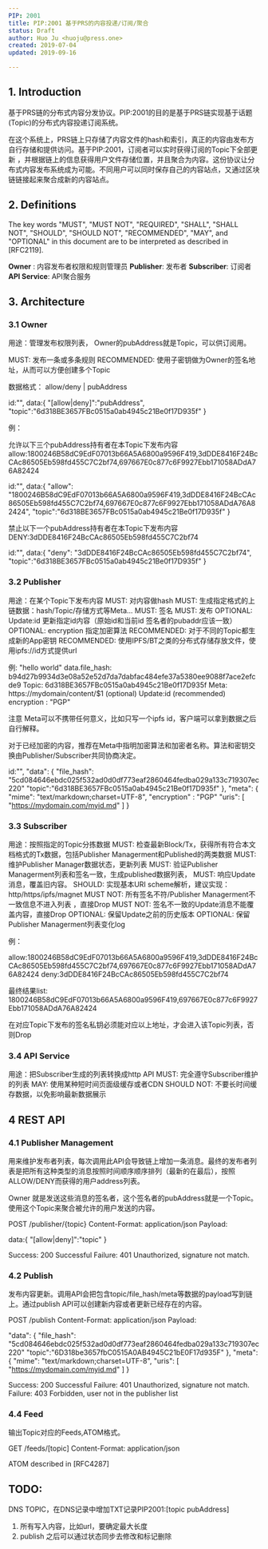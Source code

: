 ```yaml
---
PIP: 2001
title: PIP:2001 基于PRS的内容投递/订阅/聚合
status: Draft
author: Huo Ju <huoju@press.one>
created: 2019-07-04
updated: 2019-09-16

---
```


## 1. Introduction

基于PRS链的分布式内容分发协议。PIP:2001的目的是基于PRS链实现基于话题(Topic)的分布式内容投递订阅系统。

在这个系统上，PRS链上只存储了内容文件的hash和索引，真正的内容由发布方自行存储和提供访问。基于PIP:2001，订阅者可以实时获得订阅的Topic下全部更新 ，并根据链上的信息获得用户文件存储位置，并且聚合为内容。这份协议让分布式内容发布系统成为可能。不同用户可以同时保存自己的内容站点，又通过区块链链接起来聚合成新的内容站点。

## 2. Definitions

The key words "MUST", "MUST NOT", "REQUIRED", "SHALL", "SHALL NOT", "SHOULD", "SHOULD NOT", "RECOMMENDED", "MAY", and "OPTIONAL" in this document are to be interpreted as described in [RFC2119].

**Owner** : 内容发布者权限和规则管理员
**Publisher**: 发布者
**Subscriber**: 订阅者
**API Service**:  API聚合服务


## 3. Architecture
### 3.1 Owner

用途：管理发布权限列表， Owner的pubAddress就是Topic，可以供订阅用。

MUST: 发布一条或多条规则
RECOMMENDED: 使用子密钥做为Owner的签名地址，从而可以方便创建多个Topic

数据格式：
allow/deny | pubAddress

id:"",
data:{
    "[allow|deny]":"pubAddress",
    "topic":"6d318BE3657FBc0515a0ab4945c21Be0f17D935f"
}

例：

允许以下三个pubAddress持有者在本Topic下发布内容
allow:1800246B58dC9EdF07013b66A5A6800a9596F419,3dDDE8416F24BcCAc86505Eb598fd455C7C2bf74,697667E0c877c6F9927Ebb171058ADdA76A82424

id:"",
data:{
    "allow": "1800246B58dC9EdF07013b66A5A6800a9596F419,3dDDE8416F24BcCAc86505Eb598fd455C7C2bf74,697667E0c877c6F9927Ebb171058ADdA76A82424",
    "topic":"6d318BE3657FBc0515a0ab4945c21Be0f17D935f"
}


禁止以下一个pubAddress持有者在本Topic下发布内容
DENY:3dDDE8416F24BcCAc86505Eb598fd455C7C2bf74

id:"",
data:{
    "deny": "3dDDE8416F24BcCAc86505Eb598fd455C7C2bf74",
    "topic":"6d318BE3657FBc0515a0ab4945c21Be0f17D935f"
}


### 3.2 Publisher

用途：在某个Topic下发布内容
MUST: 对内容做hash
MUST: 生成指定格式的上链数据：hash/Topic/存储方式等Meta...
MUST: 签名
MUST: 发布
OPTIONAL: Update:id 更新指定id内容（原始id和当前id 签名者的pubaddr应该一致）
OPTIONAL: encryption 指定加密算法
RECOMMENDED: 对于不同的Topic都生成新的App密钥
RECOMMENDED: 使用IPFS/BT之类的分布式存储存放文件，使用ipfs://id方式提供url

例: "hello world"
data.file_hash: b94d27b9934d3e08a52e52d7da7dabfac484efe37a5380ee9088f7ace2efcde9
Topic: 6d318BE3657FBc0515a0ab4945c21Be0f17D935f
Meta: https://mydomain/content/$1
(optional) Update:id
(recommended) encryption : "PGP"

注意 Meta可以不携带任何意义，比如只写一个ipfs id，客户端可以拿到数据之后自行解释。

对于已经加密的内容，推荐在Meta中指明加密算法和加密者名称。算法和密钥交换由Publisher/Subscriber共同协商决定。

id:"",
"data": {
    "file_hash": "5cd084646ebdc025f532ad0d0df773eaf2860464fedba029a133c719307ec220"
    "topic":"6d318BE3657FBc0515a0ab4945c21Be0f17D935f"
},
"meta": {
    "mime": "text/markdown;charset=UTF-8",
    "encryption" : "PGP"
    "uris": [
        "https://mydomain.com/myid.md"
    ]
}


### 3.3 Subscriber

用途：按照指定的Topic分拣数据
MUST: 检查最新Block/Tx，获得所有符合本文档格式的Tx数据，包括Publisher Managerment和Published的两类数据
MUST: 维护Publisher Manager数据状态，更新列表
MUST: 验证Publisher Managerment列表和签名一致，生成published数据列表，
MUST: 响应Update消息，覆盖旧内容。
SHOULD: 实现基本URI scheme解析，建议实现：http/https/ipfs/magnet
MUST NOT: 所有签名不符/Publisher Managerment不一致信息不进入列表 ，直接Drop
MUST NOT: 签名不一致的Update消息不能覆盖内容，直接Drop
OPTIONAL: 保留Update之前的历史版本
OPTIONAL: 保留Publisher Managerment列表变化log

例：

allow:1800246B58dC9EdF07013b66A5A6800a9596F419,3dDDE8416F24BcCAc86505Eb598fd455C7C2bf74,697667E0c877c6F9927Ebb171058ADdA76A82424
deny:3dDDE8416F24BcCAc86505Eb598fd455C7C2bf74

最终结果list:
1800246B58dC9EdF07013b66A5A6800a9596F419,697667E0c877c6F9927Ebb171058ADdA76A82424

在对应Topic下发布的签名私钥必须能对应以上地址，才会进入该Topic列表，否则Drop


### 3.4 API Service

用途：把Subscriber生成的列表转换成http API
MUST: 完全遵守Subscriber维护的列表
MAY: 使用某种短时间页面级缓存或者CDN
SHOULD NOT: 不要长时间缓存数据，以免影响最新数据展示


## 4 REST API

### 4.1 Publisher Management

用来维护发布者列表，每次调用此API会导致链上增加一条消息。最终的发布者列表是把所有这种类型的消息按照时间顺序顺序排列（最新的在最后），按照ALLOW/DENY而获得的用户address列表。

Owner 就是发送这些消息的签名者，这个签名者的pubAddress就是一个Topic。使用这个Topic来聚合被允许的用户发送的内容。


POST /publisher/{topic}
Content-Format:  application/json
Payload: 

data:{
    "[allow|deny]":"topic"
}

Success: 200 Successful
Failure: 401 Unauthorized, signature not match.

### 4.2 Publish

发布内容更新。调用API会把包含topic/file_hash/meta等数据的payload写到链上。通过publish API可以创建新内容或者更新已经存在的内容。 

POST /publish
Content-Format:  application/json
Payload: 

"data": {
    "file_hash": "5cd084646ebdc025f532ad0d0df773eaf2860464fedba029a133c719307ec220"
    "topic":"6D318be3657fbC0515A0AB4945C21bE0F17d935F"
},
"meta": {
    "mime": "text/markdown;charset=UTF-8",
    "uris": [
        "https://mydomain.com/myid.md"
    ]
}

Success: 200 Successful
Failure: 401 Unauthorized, signature not match.
Failure: 403 Forbidden, user not in the publisher list

### 4.4 Feed

输出Topic对应的Feeds,ATOM格式。

GET /feeds/[topic]
Content-Format:  application/json

ATOM described in [RFC4287]

## TODO:

DNS TOPIC，在DNS记录中增加TXT记录PIP2001:[topic pubAddress] 

1.  所有写入内容，比如url，要确定最大长度
2. publish 之后可以通过状态同步去修改和标记删除

